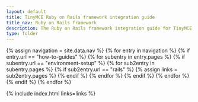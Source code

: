 ```yaml
---
layout: default
title: TinyMCE Ruby on Rails framework integration guide
title_nav: Ruby on Rails framework
description: The Ruby on Rails framework integration guide for TinyMCE
type: folder
---
```


{% assign navigation = site.data.nav %}
{% for entry in navigation %}
  {% if entry.url == "how-to-guides" %}
    {% for subentry in entry.pages %}
      {% if subentry.url == "environment-setup" %}
        {% for sub2entry in subentry.pages %}
          {% if sub2entry.url == "rails" %}
            {% assign links = sub2entry.pages %}
          {% endif %}
        {% endfor %}
      {% endif %}
    {% endfor %}
  {% endif %}
{% endfor %}

{% include index.html links=links %}
